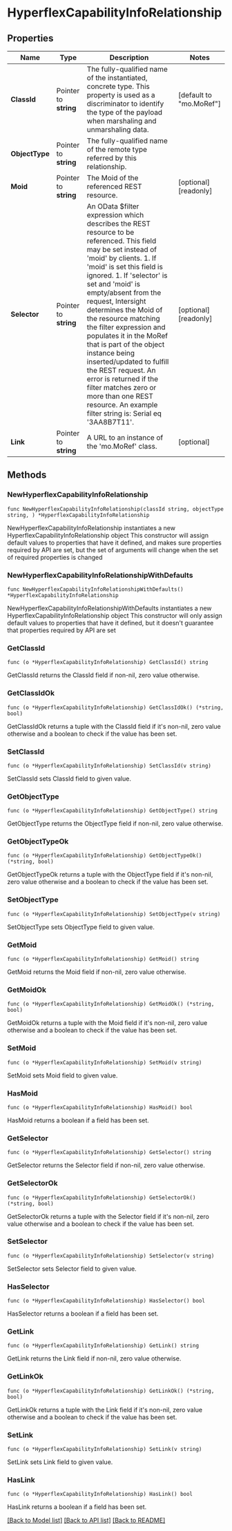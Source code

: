 # HyperflexCapabilityInfoRelationship

## Properties

Name | Type | Description | Notes
------------ | ------------- | ------------- | -------------
**ClassId** | Pointer to **string** | The fully-qualified name of the instantiated, concrete type. This property is used as a discriminator to identify the type of the payload when marshaling and unmarshaling data. | [default to "mo.MoRef"]
**ObjectType** | Pointer to **string** | The fully-qualified name of the remote type referred by this relationship. | 
**Moid** | Pointer to **string** | The Moid of the referenced REST resource. | [optional] [readonly] 
**Selector** | Pointer to **string** | An OData $filter expression which describes the REST resource to be referenced. This field may be set instead of &#39;moid&#39; by clients. 1. If &#39;moid&#39; is set this field is ignored. 1. If &#39;selector&#39; is set and &#39;moid&#39; is empty/absent from the request, Intersight determines the Moid of the resource matching the filter expression and populates it in the MoRef that is part of the object instance being inserted/updated to fulfill the REST request. An error is returned if the filter matches zero or more than one REST resource. An example filter string is: Serial eq &#39;3AA8B7T11&#39;. | [optional] [readonly] 
**Link** | Pointer to **string** | A URL to an instance of the &#39;mo.MoRef&#39; class. | [optional] 

## Methods

### NewHyperflexCapabilityInfoRelationship

`func NewHyperflexCapabilityInfoRelationship(classId string, objectType string, ) *HyperflexCapabilityInfoRelationship`

NewHyperflexCapabilityInfoRelationship instantiates a new HyperflexCapabilityInfoRelationship object
This constructor will assign default values to properties that have it defined,
and makes sure properties required by API are set, but the set of arguments
will change when the set of required properties is changed

### NewHyperflexCapabilityInfoRelationshipWithDefaults

`func NewHyperflexCapabilityInfoRelationshipWithDefaults() *HyperflexCapabilityInfoRelationship`

NewHyperflexCapabilityInfoRelationshipWithDefaults instantiates a new HyperflexCapabilityInfoRelationship object
This constructor will only assign default values to properties that have it defined,
but it doesn't guarantee that properties required by API are set

### GetClassId

`func (o *HyperflexCapabilityInfoRelationship) GetClassId() string`

GetClassId returns the ClassId field if non-nil, zero value otherwise.

### GetClassIdOk

`func (o *HyperflexCapabilityInfoRelationship) GetClassIdOk() (*string, bool)`

GetClassIdOk returns a tuple with the ClassId field if it's non-nil, zero value otherwise
and a boolean to check if the value has been set.

### SetClassId

`func (o *HyperflexCapabilityInfoRelationship) SetClassId(v string)`

SetClassId sets ClassId field to given value.


### GetObjectType

`func (o *HyperflexCapabilityInfoRelationship) GetObjectType() string`

GetObjectType returns the ObjectType field if non-nil, zero value otherwise.

### GetObjectTypeOk

`func (o *HyperflexCapabilityInfoRelationship) GetObjectTypeOk() (*string, bool)`

GetObjectTypeOk returns a tuple with the ObjectType field if it's non-nil, zero value otherwise
and a boolean to check if the value has been set.

### SetObjectType

`func (o *HyperflexCapabilityInfoRelationship) SetObjectType(v string)`

SetObjectType sets ObjectType field to given value.


### GetMoid

`func (o *HyperflexCapabilityInfoRelationship) GetMoid() string`

GetMoid returns the Moid field if non-nil, zero value otherwise.

### GetMoidOk

`func (o *HyperflexCapabilityInfoRelationship) GetMoidOk() (*string, bool)`

GetMoidOk returns a tuple with the Moid field if it's non-nil, zero value otherwise
and a boolean to check if the value has been set.

### SetMoid

`func (o *HyperflexCapabilityInfoRelationship) SetMoid(v string)`

SetMoid sets Moid field to given value.

### HasMoid

`func (o *HyperflexCapabilityInfoRelationship) HasMoid() bool`

HasMoid returns a boolean if a field has been set.

### GetSelector

`func (o *HyperflexCapabilityInfoRelationship) GetSelector() string`

GetSelector returns the Selector field if non-nil, zero value otherwise.

### GetSelectorOk

`func (o *HyperflexCapabilityInfoRelationship) GetSelectorOk() (*string, bool)`

GetSelectorOk returns a tuple with the Selector field if it's non-nil, zero value otherwise
and a boolean to check if the value has been set.

### SetSelector

`func (o *HyperflexCapabilityInfoRelationship) SetSelector(v string)`

SetSelector sets Selector field to given value.

### HasSelector

`func (o *HyperflexCapabilityInfoRelationship) HasSelector() bool`

HasSelector returns a boolean if a field has been set.

### GetLink

`func (o *HyperflexCapabilityInfoRelationship) GetLink() string`

GetLink returns the Link field if non-nil, zero value otherwise.

### GetLinkOk

`func (o *HyperflexCapabilityInfoRelationship) GetLinkOk() (*string, bool)`

GetLinkOk returns a tuple with the Link field if it's non-nil, zero value otherwise
and a boolean to check if the value has been set.

### SetLink

`func (o *HyperflexCapabilityInfoRelationship) SetLink(v string)`

SetLink sets Link field to given value.

### HasLink

`func (o *HyperflexCapabilityInfoRelationship) HasLink() bool`

HasLink returns a boolean if a field has been set.


[[Back to Model list]](../README.md#documentation-for-models) [[Back to API list]](../README.md#documentation-for-api-endpoints) [[Back to README]](../README.md)


